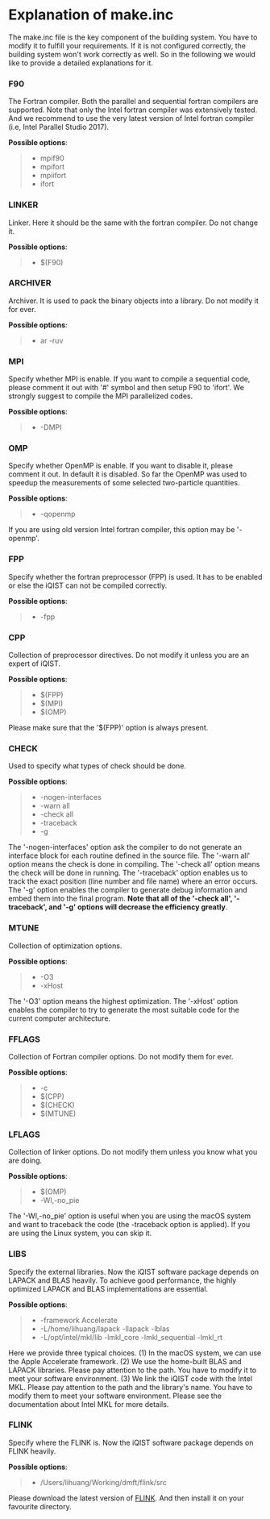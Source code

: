 # Explanation of make.inc

The make.inc file is the key component of the building system. You have to modify it to fulfill your requirements. If it is not configured correctly, the building system won't work correctly as well. So in the following we would like to provide a detailed explanations for it.

### F90

The Fortran compiler. Both the parallel and sequential fortran compilers are supported. Note that only the Intel fortran compiler was extensively tested. And we recommend to use the very latest version of Intel fortran compiler (i.e, Intel Parallel Studio 2017).

**Possible options**:

> * mpif90
> * mpifort
> * mpiifort
> * ifort

### LINKER

Linker. Here it should be the same with the fortran compiler. Do not change it.

**Possible options**:

> * \$\(F90\)

### ARCHIVER

Archiver. It is used to pack the binary objects into a library. Do not modify it for ever.

**Possible options**:

> * ar -ruv

### MPI

Specify whether MPI is enable. If you want to compile a sequential code, please comment it out with '#' symbol and then setup F90 to 'ifort'. We strongly suggest to compile the MPI parallelized codes.

**Possible options**:

> * -DMPI

### OMP

Specify whether OpenMP is enable. If you want to disable it, please comment it out. In default it is disabled. So far the OpenMP was used to speedup the measurements of some selected two-particle quantities.

**Possible options**:

> * -qopenmp

If you are using old version Intel fortran compiler, this option may be '-openmp'.

### FPP

Specify whether the fortran preprocessor (FPP) is used. It has to be enabled or else the iQIST can not be compiled correctly.

**Possible options**:

> * -fpp

### CPP

Collection of preprocessor directives. Do not modify it unless you are an expert of iQIST.

**Possible options**:

> * \$\(FPP\)
> * \$\(MPI\)
> * \$\(OMP\)

Please make sure that the '$(FPP)' option is always present.

### CHECK

Used to specify what types of check should be done.

**Possible options**:

> * -nogen-interfaces
> * -warn all
> * -check all
> * -traceback
> * -g

The '-nogen-interfaces' option ask the compiler to do not generate an interface block for each routine defined in the source file. The '-warn all' option means the check is done in compiling. The '-check all' option means the check will be done in running. The '-traceback' option enables us to track the exact position (line number and file name) where an error occurs. The '-g' option enables the compiler to generate debug information and embed them into the final program. **Note that all of the '-check all', '-traceback', and '-g' options will decrease the efficiency greatly**.

### MTUNE

Collection of optimization options.

**Possible options**:

> * -O3
> * -xHost

The '-O3' option means the highest optimization. The '-xHost' option enables the compiler to try to generate the most suitable code for the current computer architecture.

### FFLAGS

Collection of Fortran compiler options. Do not modify them for ever.

**Possible options**:

> * -c
> * \$\(CPP\)
> * \$\(CHECK\)
> * \$\(MTUNE\)

### LFLAGS

Collection of linker options. Do not modify them unless you know what you are doing.

**Possible options**:

> * \$\(OMP\)
> * -Wl,-no_pie

The '-Wl,-no_pie' option is useful when you are using the macOS system and want to traceback the code (the -traceback option is applied). If you are using the Linux system, you can skip it.

### LIBS

Specify the external libraries. Now the iQIST software package depends on LAPACK and BLAS heavily. To achieve good performance, the highly optimized LAPACK and BLAS implementations are essential.

**Possible options**:

> * -framework Accelerate
> * -L/home/lihuang/lapack -llapack -lblas
> * -L/opt/intel/mkl/lib -lmkl_core -lmkl_sequential -lmkl_rt

Here we provide three typical choices. (1) In the macOS system, we can use the Apple Accelerate framework. (2) We use the home-built BLAS and LAPACK libraries. Please pay attention to the path. You have to modify it to meet your software environment. (3) We link the iQIST code with the Intel MKL. Please pay attention to the path and the library's name. You have to modify them to meet your software environment. Please see the documentation about Intel MKL for more details.

### FLINK

Specify where the FLINK is. Now the iQIST software package depends on FLINK heavily.

**Possible options**:

> * /Users/lihuang/Working/dmft/flink/src

Please download the latest version of [FLINK](https://github.com/huangli712/Flink). And then install it on your favourite directory.
